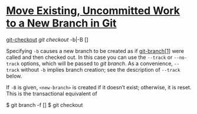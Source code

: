 # [Move Existing, Uncommitted Work to a New Branch in Git](https://www.baeldung.com/ops/git-move-uncommitted-work-to-new-branch)
[git-checkout](https://git-scm.com/docs/git-checkout)
_git checkout_ -b|-B <new-branch> [<start-point>]

Specifying `-b` causes a new branch to be created as if [git-branch[1]](https://git-scm.com/docs/git-branch) were called and then checked out. In this case you can use the `--track` or `--no-track` options, which will be passed to _git branch_. As a convenience, `--track` without `-b` implies branch creation; see the description of `--track` below.

If `-B` is given, `<new-branch>` is created if it doesn’t exist; otherwise, it is reset. This is the transactional equivalent of

$ git branch -f <branch> [<start-point>]
$ git checkout <branch>